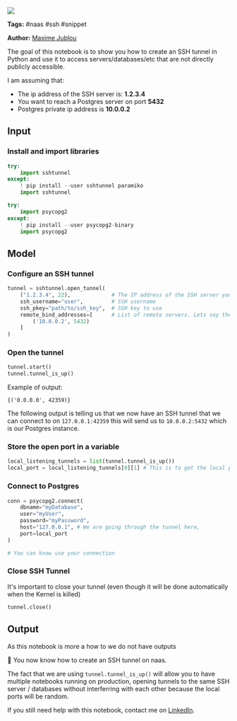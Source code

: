 <a href="https://app.naas.ai/user-redirect/naas/downloader?url=https://raw.githubusercontent.com/jupyter-naas/awesome-notebooks/master/Naas/Naas_Use_SSH_tunnel_to_reach_network_protected_resources.ipynb" target="_parent"><img src="https://naasai-public.s3.eu-west-3.amazonaws.com/open_in_naas.svg"/></a>

**Tags:** #naas #ssh #snippet

**Author:** [Maxime Jublou](https://www.linkedin.com/in/maximejublou)

The goal of this notebook is to show you how to create an SSH tunnel in Python and use it to access servers/databases/etc that are not directly publicly accessible.

I am assuming that:
- The ip address of the SSH server is: **1.2.3.4**
- You want to reach a Postgres server on port **5432**
- Postgres private ip address is **10.0.0.2**

## Input

### Install and import libraries


```python
try:
    import sshtunnel
except:
    ! pip install --user sshtunnel paramiko
    import sshtunnel

try:
    import psycopg2
except:
    ! pip install --user psycopg2-binary
    import psycopg2
```

## Model

### Configure an SSH tunnel


```python
tunnel = sshtunnel.open_tunnel(
    ("1.2.3.4", 22),             # The IP address of the SSH server you want to connect to.
    ssh_username="user",         # SSH username
    ssh_pkey="path/to/ssh_key",  # SSH key to use
    remote_bind_addresses=[      # List of remote servers. Lets say the database you
        ('10.0.0.2', 5432)
    ]
)
```

### Open the tunnel


```python
tunnel.start()
tunnel.tunnel_is_up()
```

Example of output:

```
{('0.0.0.0', 42359)}
```

The following output is telling us that we now have an SSH tunnel that we can connect to on `127.0.0.1:42359` this will send us to `10.0.0.2:5432` which is our Postgres instance.



### Store the open port in a variable


```python
local_listening_tunnels = list(tunnel.tunnel_is_up())
local_port = local_listening_tunnels[0][1] # This is to get the local port.
```

### Connect to Postgres


```python
conn = psycopg2.connect(
    dbname="myDatabase",
    user="myUser",
    password="myPassword",
    host="127.0.0.1", # We are going through the tunnel here,
    port=local_port
)

# You can know use your connection
```

### Close SSH Tunnel

It's important to close your tunnel (even though it will be done automatically when the Kernel is killed)


```python
tunnel.close()
```

## Output

As this notebook is more a how to we do not have outputs

🎉 You now know how to create an SSH tunnel on naas.

The fact that we are using `tunnel.tunnel_is_up()` will allow you to have multiple notebooks running on production, opening tunnels to the same SSH server / databases without interferring with each other because the local ports will be random.

If you still need help with this notebook, contact me on [LinkedIn](https://www.linkedin.com/in/maximejublou).
